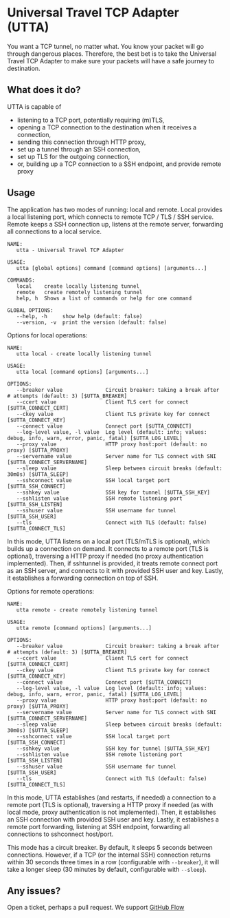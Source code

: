 # Universal Travel TCP Adapter (UTTA)

You want a TCP tunnel, no matter what. You know your packet will go through dangerous places. Therefore, the best bet is to take the Universal Travel TCP Adapter to make sure your packets will have a safe journey to destination.

## What does it do?

UTTA is capable of

* listening to a TCP port, potentially requiring (m)TLS,
* opening a TCP connection to the destination when it receives a connection,
* sending this connection through HTTP proxy,
* set up a tunnel through an SSH connection,
* set up TLS for the outgoing connection,
* or, building up a TCP connection to a SSH endpoint, and provide remote proxy

## Usage

The application has two modes of running: local and remote. Local provides a
local listening port, which connects to remote TCP / TLS / SSH service.
Remote keeps a SSH connection up, listens at the remote server, forwarding all
connections to a local service.

```text
NAME:
   utta - Universal Travel TCP Adapter

USAGE:
   utta [global options] command [command options] [arguments...]

COMMANDS:
   local    create locally listening tunnel
   remote   create remotely listening tunnel
   help, h  Shows a list of commands or help for one command

GLOBAL OPTIONS:
   --help, -h     show help (default: false)
   --version, -v  print the version (default: false)
```

Options for local operations:

```text
NAME:
   utta local - create locally listening tunnel

USAGE:
   utta local [command options] [arguments...]

OPTIONS:
   --breaker value              Circuit breaker: taking a break after # attempts (default: 3) [$UTTA_BREAKER]
   --ccert value                Client TLS cert for connect [$UTTA_CONNECT_CERT]
   --ckey value                 Client TLS private key for connect [$UTTA_CONNECT_KEY]
   --connect value              Connect port [$UTTA_CONNECT]
   --log-level value, -l value  Log level (default: info; values: debug, info, warn, error, panic, fatal) [$UTTA_LOG_LEVEL]
   --proxy value                HTTP proxy host:port (default: no proxy) [$UTTA_PROXY]
   --servername value           Server name for TLS connect with SNI [$UTTA_CONNECT_SERVERNAME]
   --sleep value                Sleep between circuit breaks (default: 30m0s) [$UTTA_SLEEP]
   --sshconnect value           SSH local target port [$UTTA_SSH_CONNECT]
   --sshkey value               SSH key for tunnel [$UTTA_SSH_KEY]
   --sshlisten value            SSH remote listening port [$UTTA_SSH_LISTEN]
   --sshuser value              SSH username for tunnel [$UTTA_SSH_USER]
   --tls                        Connect with TLS (default: false) [$UTTA_CONNECT_TLS]
```

In this mode, UTTA listens on a local port (TLS/mTLS is optional), which builds up a connection on demand. It connects to a remote port (TLS is optional), traversing a HTTP proxy if needed (no proxy authentication implemented). Then, if sshtunnel is provided, it treats remote connect port as an SSH server, and connects to it with provided SSH user and key. Lastly, it establishes a forwarding connection on top of SSH.

Options for remote operations:

```text
NAME:
   utta remote - create remotely listening tunnel

USAGE:
   utta remote [command options] [arguments...]

OPTIONS:
   --breaker value              Circuit breaker: taking a break after # attempts (default: 3) [$UTTA_BREAKER]
   --ccert value                Client TLS cert for connect [$UTTA_CONNECT_CERT]
   --ckey value                 Client TLS private key for connect [$UTTA_CONNECT_KEY]
   --connect value              Connect port [$UTTA_CONNECT]
   --log-level value, -l value  Log level (default: info; values: debug, info, warn, error, panic, fatal) [$UTTA_LOG_LEVEL]
   --proxy value                HTTP proxy host:port (default: no proxy) [$UTTA_PROXY]
   --servername value           Server name for TLS connect with SNI [$UTTA_CONNECT_SERVERNAME]
   --sleep value                Sleep between circuit breaks (default: 30m0s) [$UTTA_SLEEP]
   --sshconnect value           SSH local target port [$UTTA_SSH_CONNECT]
   --sshkey value               SSH key for tunnel [$UTTA_SSH_KEY]
   --sshlisten value            SSH remote listening port [$UTTA_SSH_LISTEN]
   --sshuser value              SSH username for tunnel [$UTTA_SSH_USER]
   --tls                        Connect with TLS (default: false) [$UTTA_CONNECT_TLS]
```

In this mode, UTTA establishes (and restarts, if needed) a connection to a remote port (TLS is optional), traversing a HTTP proxy if needed (as with local mode, proxy authentication is not implemented). Then, it establishes an SSH connection with provided SSH user and key. Lastly, it establishes a remote port forwarding, listening at SSH endpoint, forwarding all connections to sshconnect host/port.

This mode has a circuit breaker. By default, it sleeps 5 seconds between connections. However, if a TCP (or the internal SSH) connection returns within 30 seconds three times in a row (configurable with `--breaker`), it will take a longer sleep (30 minutes by default, configurable with `--sleep`).

## Any issues?

Open a ticket, perhaps a pull request. We support [GitHub Flow](https://guides.github.com/introduction/flow/)
